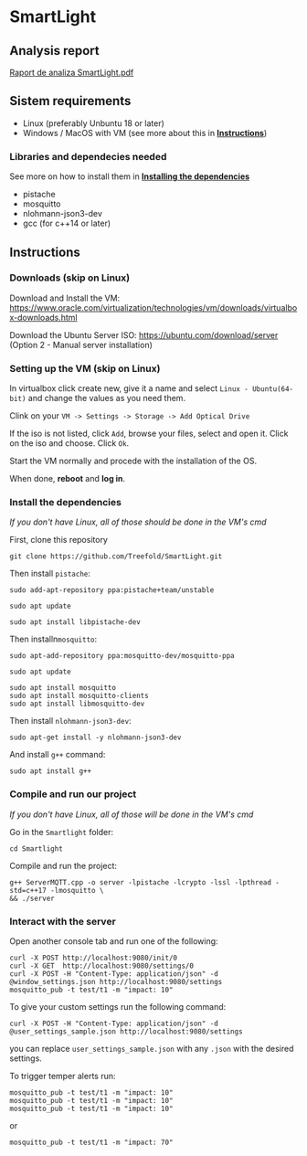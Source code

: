# SmartLight

## Analysis report

[Raport de analiza SmartLight.pdf](https://github.com/Treefold/SmartLight/blob/aef9e5cbc2f3b164e6b45a3e0472d3f155057536/Raport%20de%20analiza%20SmartLight.pdf)

## Sistem requirements

- Linux (preferably Unbuntu 18 or later)
- Windows / MacOS with VM (see more about this in [**Instructions**](https://github.com/Treefold/SmartLight/blob/main/README.md#instructions))

### Libraries and dependecies needed

See more on how to install them in [**Installing the dependencies**](https://github.com/Treefold/SmartLight/blob/aef9e5cbc2f3b164e6b45a3e0472d3f155057536/README.md#installing-the-dependencies)

- pistache
- mosquitto
- nlohmann-json3-dev
- gcc (for c++14 or later)

## Instructions

### Downloads (skip on Linux)

Download and Install the VM: https://www.oracle.com/virtualization/technologies/vm/downloads/virtualbox-downloads.html

Download the Ubuntu Server ISO: https://ubuntu.com/download/server (Option 2 - Manual server installation)

### Setting up the VM (skip on Linux)

In virtualbox click create new, give it a name and select `Linux - Ubuntu(64-bit)` and change the values as you need them.

Clink on your `VM -> Settings -> Storage -> Add Optical Drive`

If the iso is not listed, click `Add`, browse your files, select and open it.
Click on the iso and choose.
Click `Ok`.

Start the VM normally and procede with the installation of the OS.

When done, **reboot** and **log in**.

### Install the dependencies

_If you don't have Linux, all of those should be done in the VM's cmd_

First, clone this repository
	
	git clone https://github.com/Treefold/SmartLight.git

Then install `pistache`:

	sudo add-apt-repository ppa:pistache+team/unstable
	
	sudo apt update
	
	sudo apt install libpistache-dev

Then installn`mosquitto`:

	sudo apt-add-repository ppa:mosquitto-dev/mosquitto-ppa
	
	sudo apt update
	
	sudo apt install mosquitto
	sudo apt install mosquitto-clients
	sudo apt install libmosquitto-dev

Then install `nlohmann-json3-dev`:

	sudo apt-get install -y nlohmann-json3-dev

And install `g++` command:

	sudo apt install g++

### Compile and run our project
_If you don't have Linux, all of those will be done in the VM's cmd_

Go in the `Smartlight` folder: 

	cd Smartlight
	
Compile and run the project:

	g++ ServerMQTT.cpp -o server -lpistache -lcrypto -lssl -lpthread -std=c++17 -lmosquitto \
	&& ./server
	
### Interact with the server

Open another console tab and run one of the following:
	
	curl -X POST http://localhost:9080/init/0
	curl -X GET  http://localhost:9080/settings/0
	curl -X POST -H "Content-Type: application/json" -d @window_settings.json http://localhost:9080/settings
	mosquitto_pub -t test/t1 -m "impact: 10"

To give your custom settings run the following command:
	
	curl -X POST -H "Content-Type: application/json" -d @user_settings_sample.json http://localhost:9080/settings
	
you can replace `user_settings_sample.json` with any `.json` with the desired settings. 

To trigger temper alerts run:
	
	mosquitto_pub -t test/t1 -m "impact: 10"
	mosquitto_pub -t test/t1 -m "impact: 10"
	mosquitto_pub -t test/t1 -m "impact: 10"

or

	mosquitto_pub -t test/t1 -m "impact: 70"

